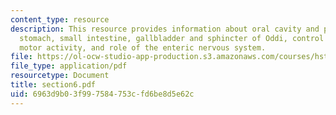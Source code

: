 ```yaml
---
content_type: resource
description: This resource provides information about oral cavity and pharynx, esophagus,
  stomach, small intestine, gallbladder and sphincter of Oddi, control systems of
  motor activity, and role of the enteric nervous system.
file: https://ol-ocw-studio-app-production.s3.amazonaws.com/courses/hst-121-gastroenterology-fall-2005/6963d9b03f997584753cfd6be8d5e62c_section6.pdf
file_type: application/pdf
resourcetype: Document
title: section6.pdf
uid: 6963d9b0-3f99-7584-753c-fd6be8d5e62c
---
```

